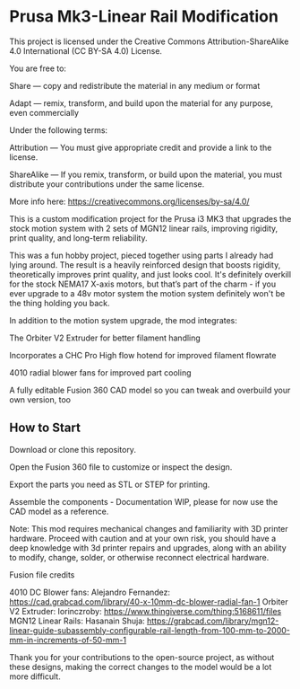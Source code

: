 # Prusa Mk3-Linear Rail Modification
This project is licensed under the Creative Commons Attribution-ShareAlike 4.0 International (CC BY-SA 4.0) License.

You are free to:

Share — copy and redistribute the material in any medium or format

Adapt — remix, transform, and build upon the material for any purpose, even commercially

Under the following terms:

Attribution — You must give appropriate credit and provide a link to the license.

ShareAlike — If you remix, transform, or build upon the material, you must distribute your contributions under the same license.

More info here: https://creativecommons.org/licenses/by-sa/4.0/



This is a custom modification project for the Prusa i3 MK3 that upgrades the stock motion system with 2 sets of MGN12 linear rails, improving rigidity, print quality, and long-term reliability. 

This was a fun hobby project, pieced together using parts I already had lying around. The result is a heavily reinforced design that boosts rigidity, theoretically improves print quality, and just looks cool. 
It's definitely overkill for the stock NEMA17 X-axis motors, but that’s part of the charm - if you ever upgrade to a 48v motor system the motion system definitely won't be the thing holding you back.

In addition to the motion system upgrade, the mod integrates:

The Orbiter V2 Extruder for better filament handling

Incorporates a CHC Pro High flow hotend for improved filament flowrate

4010 radial blower fans for improved part cooling

A fully editable Fusion 360 CAD model so you can tweak and overbuild your own version, too

How to Start
----------

Download or clone this repository.

Open the Fusion 360 file to customize or inspect the design.

Export the parts you need as STL or STEP for printing.

Assemble the components - Documentation WIP, please for now use the CAD model as a reference.

Note: This mod requires mechanical changes and familiarity with 3D printer hardware. Proceed with caution and at your own risk, you should have a deep knowledge with 3d printer repairs and upgrades, along with
an ability to modify, change, solder, or otherwise reconnect electrical hardware.

Fusion file credits

4010 DC Blower fans: Alejandro Fernandez: https://cad.grabcad.com/library/40-x-10mm-dc-blower-radial-fan-1
Orbiter V2 Extruder: Iorinczroby: https://www.thingiverse.com/thing:5168611/files 
MGN12 Linear Rails: Hasanain Shuja: https://grabcad.com/library/mgn12-linear-guide-subassembly-configurable-rail-length-from-100-mm-to-2000-mm-in-increments-of-50-mm-1


Thank you for your contributions to the open-source project, as without these designs, making the correct changes to the model would be a lot more difficult.

